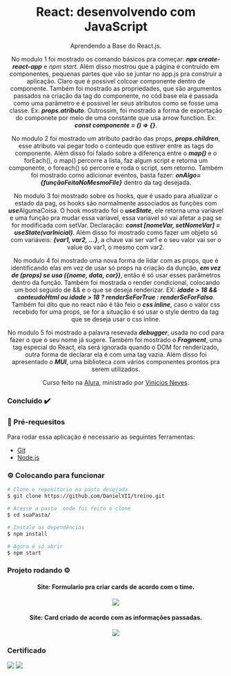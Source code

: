 <h1 align="center">React: desenvolvendo com JavaScript</h1>
<p align="center">
    Aprendendo a Base do React.js. 
</p>
<p align="center">
    No modulo 1 foi mostrado os comando básicos pra começar: <em><strong>npx create-react-app</strong></em> e <em>npm start</em>. Além disso mostrou que a página é contruido em componentes, pequenas partes que vão se juntar no app.js pra construir a aplicação. Claro que é possivel colcoar componente dentro de componente. Também foi mostrado as propriedades, que são argumentos passados na criação da tag do componente, no cód base ela é passada como uma parâmetro e é possivel ler seus atributos como se fosse uma classe. Ex: <em><strong>props.atributo</strong></em>. Outrossim, foi mostrado a forma de exportação do componete por meio de uma constante que usa arrow function. Ex: <em><strong>const componente = () => {}</strong></em>.
</p>
<p align="center">
    No modulo 2 foi mostrado um atributo padrão das props, <em><strong>props.children</strong></em>, esse atributo vai pegar todo o conteudo que estiver entre as tags do componente. Além disso foi falado sobre a diferença entre o <em><strong>map()</em></strong> e o forEach(), o map() percorre a lista, faz algum script e retorna um componente, o foreach() só percorre e roda o script, sem retorno. Também foi mostrado como adicionar eventos, basta fazer: <em><strong>onAlgo={funçãoFeitaNoMesmoFile}</em></strong> dentro da tag desejada.
</p>
<p align="center">
    No modulo 3 foi mostrado sobre os hooks, que é usado para atualizar o estado da pag, os hooks são normalmente associados as funções com <em><strong>use</strong></em>AlgumaCoisa. O hook mostrado foi o <em><strong>useState</strong></em>, ele retorna uma variavel e uma função pra mudar essa variavel, essa variavel só vai afetar a pag se for modificada com setVar. Declaração: <em><strong>const [nomeVar, setNomeVar] = useState(varInicial)</strong></em>. Além disso foi mostrado como fazer um objeto só com variáveis: <em><strong>{var1, var2, ...}</strong></em>, a chave vai ser var1 e o seu valor vai ser o value do var1, o mesmo com var2.
</p>
<p align="center">
    No modulo 4 foi mostrado uma nova forma de lidar com as props, que é identificando elas em vez de usar só props na criação da dunção, <em><strong>em vez de (props) se usa ({nome, data, cor})</em></strong>, então é só usar esses parâmetros dentro da função. Também foi mostrada o render condicional, colocando um bool seguido de && e o que se deseja renderizar. EX: <em><strong>idade > 18 && conteudoHtml ou idade > 18 ? renderSeForTrue : renderSeForFalso</em></strong>. Também foi dito que no react não é tão feio o <em><strong>css inline</em></strong>, caso o valor css recebido for uma props, se for a situação é só usar o style dentro da tag que se deseja usar o css inline. 
</p>
<p align="center">
    No modulo 5 foi mostrado a palavra resevada <em><strong>debugger</em></strong>, usada no cod para fazer o que o seu nome já sugere. Também foi mostrado o <em><strong>Fragment</em></strong>, uma tag especial do React, ela será ignorada quando o DOM for renderizado, outra forma de declarar ela é com uma tag vazia. Além disso foi apresentado o <em><strong>MUI</em></strong>, uma biblioteca com vários componentes prontos pra serem utilizados.
</p>
<p align="center">
    Curso feito na <a href="https://cursos.alura.com.br/">Alura</a>, ministrado por
    <a href="https://www.linkedin.com/in/vinny-neves/">Vinicios Neves</a>.
</p>

### Concluido :heavy_check_mark:

### :bookmark_tabs: Pré-requesitos

Para rodar essa aplicação é necessario as seguintes ferramentas:

<ul>
    <li><a href="https://git-scm.com">Git</a></li>
    <li><a href="https://nodejs.org/en/">Node.js</a></li>
</ul>

### :gear: Colocando para funcionar

```bash
# Clone o repositorio na pasta desejada
$ git clone https://github.com/DanielVII/treino.git
```

```bash
# Acesse a pasta  onde foi feito o clone
$ cd suaPasta/
```

```bash
# Instale as dependências
$ npm install
```

```bash
# Agora é só abrir
$ npm start
```


### Projeto rodando ⚙️

<div align="center">
    <h4 align="center">Site: Formulario pra criar cards de acordo com o time.</h4>
    <img src="https://user-images.githubusercontent.com/62727519/215748929-9db705c1-4ee2-4829-b5e9-f28c006251ac.png"/>
</div>

<div align="center">
    <h4 align="center">Site: Card criado de acordo com as informações passadas.</h4>
    <img src="https://user-images.githubusercontent.com/62727519/215749243-05862389-5da5-44ef-a368-5471ee62e196.png"/>
</div>

### Certificado

<img src="https://user-images.githubusercontent.com/62727519/215747995-a1045fe2-70b4-4c37-beca-87e77289517f.png"/>
<img src="https://user-images.githubusercontent.com/62727519/215748293-5f335ed3-b1ed-40e7-a5a7-88112440c027.png"/>
